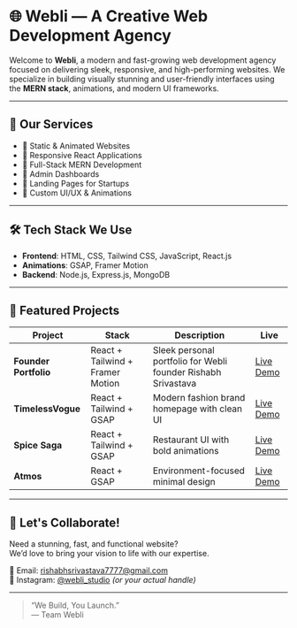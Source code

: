# 🌐 Webli — A Creative Web Development Agency

Welcome to **Webli**, a modern and fast-growing web development agency focused on delivering sleek, responsive, and high-performing websites. We specialize in building visually stunning and user-friendly interfaces using the **MERN stack**, animations, and modern UI frameworks.

---

## 🚀 Our Services

- 🔹 Static & Animated Websites
- 🔹 Responsive React Applications
- 🔹 Full-Stack MERN Development
- 🔹 Admin Dashboards
- 🔹 Landing Pages for Startups
- 🔹 Custom UI/UX & Animations

---

## 🛠 Tech Stack We Use

- **Frontend**: HTML, CSS, Tailwind CSS, JavaScript, React.js
- **Animations**: GSAP, Framer Motion
- **Backend**: Node.js, Express.js, MongoDB

---

## 📂 Featured Projects

| Project | Stack | Description | Live |
|--------|-------|-------------|------|
| **Founder Portfolio** | React + Tailwind + Framer Motion | Sleek personal portfolio for Webli founder Rishabh Srivastava | [Live Demo](https://rishabhsrivastava.vercel.app) |
| **TimelessVogue** | React + Tailwind + GSAP | Modern fashion brand homepage with clean UI | [Live Demo](https://timelessvogue.vercel.app) |
| **Spice Saga** | React + Tailwind + GSAP | Restaurant UI with bold animations | [Live Demo](https://spicesaga.vercel.app/) |
| **Atmos** | React + GSAP | Environment-focused minimal design | [Live Demo](https://rishabh0777.github.io/Atmos/) |

---

## 🤝 Let's Collaborate!

Need a stunning, fast, and functional website?  
We’d love to bring your vision to life with our expertise.

📧 Email: rishabhsrivastava7777@gmail.com  
📸 Instagram: [@webli_studio](https://instagram.com/webli_studio) *(or your actual handle)*

---

> “We Build, You Launch.”  
— Team Webli
